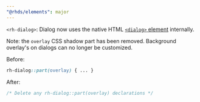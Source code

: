 ```yaml
---
"@rhds/elements": major
---
```


`<rh-dialog>`: Dialog now uses the native HTML [`<dialog>` element](https://developer.mozilla.org/en-US/docs/Web/HTML/Element/dialog) internally.

Note: the `overlay` CSS shadow part has been removed. Background overlay's on dialogs can no longer be customized.

Before:

```css
rh-dialog::part(overlay) { ... }
```

After:

```css
/* Delete any rh-dialog::part(overlay) declarations */
```
